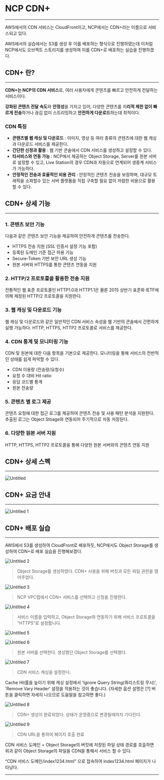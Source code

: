# NCP CDN+

---

AWS에서의 CDN 서비스는 CloudFront이고,
NCP에서는 CDN+라는 이름으로 서비스되고 있다.

AWS에서의 실습에서는 S3를 생성 후 이를 배포하는 형식으로 진행하였는데
이처럼 NCP에서도 오브젝트 스토리지를 생성하여 이를 CDN+로 배포하는 실습을 진행하겠다.

## CDN+ 란?

---

**CDN+는 NCP의 CDN 서비스**로,
여러 사용자에게 콘텐츠를 빠르고 안전하게 전달하는 서비스이다.

**강화된 콘텐츠 전달 속도**와 **안정성**을 가자고 있어, 다양한 콘텐츠를 지**리적 제한 없이
빠르게 전송**하거나 끊김 없이 스트리밍하고 **안전하게 다운로드**하는데 최적이다.

### CDN 특징

- **콘텐츠별 웹 캐싱 및 다운로드**
: 이미지, 영상 등 여러 종류의 콘텐츠에 대한 웹 캐싱과 다운로드 서비스를 제공한다.
- **간단한 신청과 활용**
: 웹 기반 콘솔에서 CDN 서비스를 생성하고 설정할 수 있다.
- **타서비스와 연동 가능**
: NCP에서 제공하는 Object Storage, Server를 원본 서버로 설정할 수 있고, 
Live Station의 경우 CDN과 자동으로 연계되어 생중계 서비스가 가능하다.
- **안정적인 전송과 효율적인 비용 관리** 
: 안정적인 콘텐츠 전송을 보장하며, 대규모 트래픽을 소화할수 있는 서버 플랫폼을
직접 구축할 필요 없이 저렴한 비용으로 활용할 수 있다.

## CDN+ 상세 기능

---

### 1. 콘텐츠 보안 기능

다음과 같은 콘텐츠 보안 기능을 제공하여 안전하게 콘텐츠를 전송한다.

- HTTPS 전송 지원 (SSL 인증서 설정 기능 포함)
- 등록된 도메인 기준 접근 허용 기능
- Secure-Token 기반 보안 URL 생성 기능
- 원본 서버와 HTTPS를 통한 콘텐츠 연동을 지원

### 2. HTTP/2 프로토콜을 활용한 전송 지원

전통적인 웹 표준 프로토콜인 HTTP1.0과 HTTP1.1은 물론 2015 상반기 표준화 IETF에 의해
제정된 HTTP/2 프로토콜을 지원한다.

### 3. 웹 캐싱 및 다운로드 기능

웹 캐싱 및 다운로드와 같은 일반적인 CDN 서비스 속성을 웹 기반의 콘솔에서 간편하게 실행
가능하다. HTTP, HTTPS, HTTP2 프로토콜로 서비스를 제공한다.

### 4. CDN 통계 및 모니터링 기능

CDN 및 원본에 대한 다음 항목을 기본으로 제공한다.
모니터링을 통해 서비스의 전반적인 상태를 쉽게 파악할 수 있다.

- CDN 이용량 (전송량/요청수)
- 요청 수 대비 Hit ratio
- 응답 코드별 통계
- 원본 전송량

### 5. 콘텐츠 별 로그 제공

콘텐츠 요청에 대한 접근 로그를 제공하여 콘텐츠 전송 및 사용 패턴 분석을 지원한다.
추출된 로그는 Object Stoage와 연동되어 주기적으로 자동 저장된다.

### 6. 다양한 원본 서버 지원

HTTP, HTTPS, HTTP2 프로토콜을 통해 다양한 원본 서버와의 콘텐츠 연동 지원

## CDN+ 상세 스펙

---

![Untitled](https://user-images.githubusercontent.com/84123877/178859677-f5f3e19c-3230-465a-b56d-71f0f550645b.png)

## CDN+ 요금 안내

---

![Untitled 1](https://user-images.githubusercontent.com/84123877/178859679-827eb7fc-46d9-473b-870d-d178e8599083.png)


## CDN+ 배포 실습

---

AWS에서 S3를 생성하여 CloudFront로 배포하듯,
NCP에서도 Object Storage를 생성하여 CDN+로 배포 실습을 진행해보겠다.

![Untitled 2](https://user-images.githubusercontent.com/84123877/178859681-159627a3-d1d8-484f-84b3-6f766ba891d7.png)

> Object Storage를 생성하였다. CDN+ 사용을 위해 버킷과 모든 파일 권한을 열어주었다.
> 

![Untitled 3](https://user-images.githubusercontent.com/84123877/178859685-5297f30d-86e2-4594-9a2c-8e183d03916f.png)

> NCP VPC탭에서 CDN+ 서비스를 선택하고 신청을 진행한다.
> 

![Untitled 4](https://user-images.githubusercontent.com/84123877/178859688-a561e281-8303-4ea0-b37f-64da2197b9cf.png)

> 서비스 이름을 입력하고, Object Storage와 연동하기 위해 서비스 프로토콜을 
“HTTPS”로 설정합니다.
> 

![Untitled 5](https://user-images.githubusercontent.com/84123877/178859690-4f1b916d-ff3c-42c5-93df-df99c3594d07.png)

![Untitled 6](https://user-images.githubusercontent.com/84123877/178859691-a54c8700-75ad-4ca7-b67d-135a44364ce8.png)

> 원본 서버를 선택한다. 생성했던 Object Storage를 선택했다.
> 

![Untitled 7](https://user-images.githubusercontent.com/84123877/178859693-a52a0fc1-afa5-42f5-845d-fd211e3ccc7e.png)

> CDN 서비스 캐싱을 설정한다.
> 

Cache Hit률을 높이기 위해 캐싱 설정에서 
'Ignore Query String(쿼리스트링 무시)', 'Remove Vary Header' 설정을 적용하는 것이 좋습니다. 
(자세한 옵션 설명은  [?] 버튼을 클릭하면 자세히 나오므로 도움말을 참고하면 좋다.)

![Untitled 8](https://user-images.githubusercontent.com/84123877/178859695-76c1b080-1827-49c0-9056-69aed8b293f7.png)

> CDN+ 생성이 완료되었다. 상태가 운영중으로 변경될때까지 기다린다.
> 

![Untitled 9](https://user-images.githubusercontent.com/84123877/178859696-6243685a-e01d-42d8-a8c5-cb578f46407f.png)

> CDN URL을 통하여 페이지 호출 완료
> 

CDN 서비스 도메인 + Object Storage의 버킷에 저장된 파일 상태 경로를 호출하면 
위과 같이 Object Storage의 파일을 CDN을 통해서 서비스 할 수 있다.

“CDN 서비스 도메인/index1234.html” 으로 접속하여 index1234.html 페이지가 나타났다.

---
